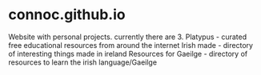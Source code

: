 # connoc.github.io
Website with personal projects. currently there are 3.
Platypus - curated free educational resources from around the internet
Irish made - directory of interesting things made in ireland
Resources for Gaeilge - directory of resources to learn the irish language/Gaeilge
